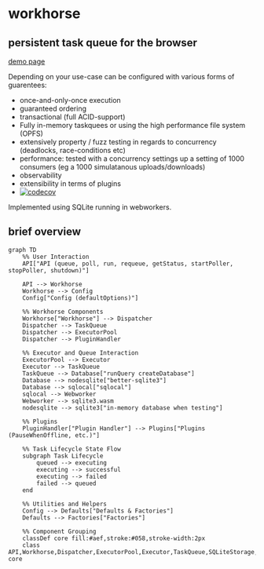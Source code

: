 # workhorse

## persistent task queue for the browser
[demo page](https://hyrfilm.github.io/workhorse)

Depending on your use-case can be configured with various forms of guarentees:
* once-and-only-once execution
* guaranteed ordering
* transactional (full ACID-support)
* Fully in-memory taskquees or using the high performance file system (OPFS)
* extensively property / fuzz testing in regards to concurrency (deadlocks, race-conditions etc)
* performance: tested with a concurrency settings up a setting of 1000 consumers (eg a 1000 simulatanous uploads/downloads)
* observability
* extensibility in terms of plugins
* [![codecov](https://codecov.io/gh/hyrfilm/workhorse/graph/badge.svg?token=4371ZQKKQ0)](https://codecov.io/gh/hyrfilm/workhorse)

Implemented using SQLite running in webworkers.

## brief overview
```mermaid
graph TD
    %% User Interaction
    API["API (queue, poll, run, requeue, getStatus, startPoller, stopPoller, shutdown)"]

    API --> Workhorse
    Workhorse --> Config
    Config["Config (defaultOptions)"]

    %% Workhorse Components
    Workhorse["Workhorse"] --> Dispatcher
    Dispatcher --> TaskQueue
    Dispatcher --> ExecutorPool
    Dispatcher --> PluginHandler

    %% Executor and Queue Interaction
    ExecutorPool --> Executor
    Executor --> TaskQueue
    TaskQueue --> Database["runQuery createDatabase"]
    Database --> nodesqlite["better-sqlite3"]
    Database --> sqlocal["sqlocal"]
    sqlocal --> Webworker
    Webworker --> sqlite3.wasm
    nodesqlite --> sqlite3["in-memory database when testing"]

    %% Plugins
    PluginHandler["Plugin Handler"] --> Plugins["Plugins (PauseWhenOffline, etc.)"]

    %% Task Lifecycle State Flow
    subgraph Task Lifecycle
        queued --> executing
        executing --> successful
        executing --> failed
        failed --> queued
    end

    %% Utilities and Helpers
    Config --> Defaults["Defaults & Factories"]
    Defaults --> Factories["Factories"]

    %% Component Grouping
    classDef core fill:#aef,stroke:#058,stroke-width:2px
    class API,Workhorse,Dispatcher,ExecutorPool,Executor,TaskQueue,SQLiteStorage,XStateMachines,PluginHandler core
```
